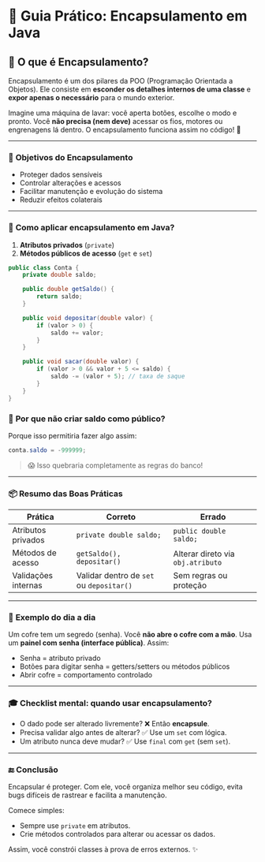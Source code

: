 # 📘 **Guia Prático: Encapsulamento em Java**

## 🔐 **O que é Encapsulamento?**
Encapsulamento é um dos pilares da POO (Programação Orientada a Objetos). Ele consiste em **esconder os detalhes internos de uma classe** e **expor apenas o necessário** para o mundo exterior.

Imagine uma máquina de lavar: você aperta botões, escolhe o modo e pronto. Você **não precisa (nem deve)** acessar os fios, motores ou engrenagens lá dentro. O encapsulamento funciona assim no código! 🧺

---

### 🎯 **Objetivos do Encapsulamento**

* Proteger dados sensíveis
* Controlar alterações e acessos
* Facilitar manutenção e evolução do sistema
* Reduzir efeitos colaterais

---

### 🔧 **Como aplicar encapsulamento em Java?**

1. **Atributos privados** (`private`)
2. **Métodos públicos de acesso** (`get` e `set`)

```java
public class Conta {
    private double saldo;

    public double getSaldo() {
        return saldo;
    }

    public void depositar(double valor) {
        if (valor > 0) {
            saldo += valor;
        }
    }

    public void sacar(double valor) {
        if (valor > 0 && valor + 5 <= saldo) {
            saldo -= (valor + 5); // taxa de saque
        }
    }
}
```

### 🔎 **Por que não criar saldo como público?**
Porque isso permitiria fazer algo assim:

```java
conta.saldo = -999999;
```

 > 😱 Isso quebraria completamente as regras do banco!

---

### 📦 **Resumo das Boas Práticas**

| Prática             | Correto                                  | Errado                            |
| ------------------- | ---------------------------------------- | --------------------------------- |
| Atributos privados  | `private double saldo;`                  | `public double saldo;`            |
| Métodos de acesso   | `getSaldo(), depositar()`                | Alterar direto via `obj.atributo` |
| Validações internas | Validar dentro de `set` ou `depositar()` | Sem regras ou proteção            |

---

### 💬 **Exemplo do dia a dia**
Um cofre tem um segredo (senha). Você **não abre o cofre com a mão**. Usa um **painel com senha (interface pública)**. Assim:

* Senha = atributo privado
* Botões para digitar senha = getters/setters ou métodos públicos
* Abrir cofre = comportamento controlado

---

### 🎓 **Checklist mental: quando usar encapsulamento?**

* O dado pode ser alterado livremente? ❌ Então **encapsule**.
* Precisa validar algo antes de alterar? ✅ Use um `set` com lógica.
* Um atributo nunca deve mudar? ✅ Use `final` com `get` (sem `set`).

---

### 🔚 **Conclusão**
Encapsular é proteger. Com ele, você organiza melhor seu código, evita bugs difíceis de rastrear e facilita a manutenção.

Comece simples:

* Sempre use `private` em atributos.
* Crie métodos controlados para alterar ou acessar os dados.

Assim, você constrói classes à prova de erros externos. ✨
